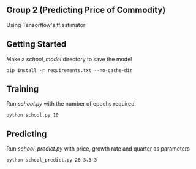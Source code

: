 Group 2 (Predicting Price of Commodity)
--------------
Using Tensorflow's tf.estimator

Getting Started
--------------
Make a *school_model* directory to save the model


    pip install -r requirements.txt --no-cache-dir

Training
--------------
Run *school.py* with the number of epochs required.

    python school.py 10

Predicting
--------------

Run *school_predict.py* with price, growth rate and quarter as parameters

    python school_predict.py 26 3.3 3


